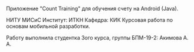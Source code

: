 Приложение "Count Training" для обучения счету на Android (Java).

НИТУ МИСиС Институт: ИТКН Кафедра: КИК Курсовая работа по основам мобильной разработки. 

Работу выполнила студентка 3ого курса, группы БПМ-19-2: Акимова А. А.
